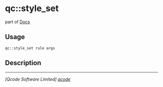 qc::style_set
=============

part of [Docs](.)

Usage
-----
`qc::style_set rule args`

Description
-----------


----------------------------------
*[Qcode Software Limited] [qcode]*

[qcode]: www.qcode.co.uk "Qcode Software"